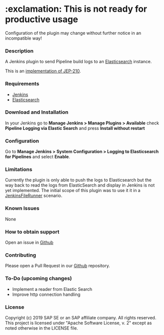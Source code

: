<h1> :exclamation: This is not ready for productive usage</h1>

Configuration of the plugin may change without further notice in an incompatible way!

### Description

A Jenkins plugin to send Pipeline build logs to an [Elasticsearch](https://www.elastic.co/products/elasticsearch) instance.

This is an [implementation of JEP-210](https://github.com/jenkinsci/jep/blob/master/jep/210/README.adoc).


### Requirements

 - [Jenkins](https://jenkins.io/)
 - [Elasticsearch](https://www.elastic.co/products/elasticsearch)

### Download and Installation

In your Jenkins go to **Manage Jenkins > Manage Plugins > Available** check **Pipeline Logging via Elastic Search** and press **Install without restart**

### Configuration

Go to **Manage Jenkins > System Configuration > Logging to Elasticsearch for Pipelines** and select **Enable**.

### Limitations

Currently the plugin is only able to push the logs to Elasticsearch but the way back to read the logs from ElasticSearch and display in Jenkins is not yet implemented.
The initial scope of this plugin was to use it it in a [JenkinsFileRunner](https://github.com/jenkinsci/jenkinsfile-runner) scenario.


### Known Issues

None

### How to obtain support

Open an issue in [Github](https://github.com/sap/pipeline-elasticsearch-logs-plugin/issues)

### Contributing

Please open a Pull Request in our [Github](https://github.com/sap/pipeline-elasticsearch-logs-plugin) repository.

### To-Do (upcoming changes)

- Implement a reader from Elastic Search
- Improve http connection handling

### License

Copyright (c) 2019 SAP SE or an SAP affiliate company. All rights reserved.   
This project is licensed under "Apache Software License, v. 2" except as noted otherwise in the LICENSE file.
